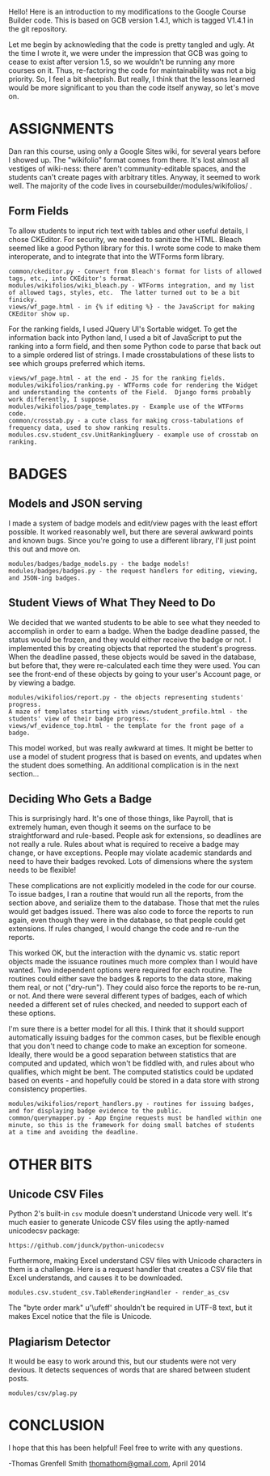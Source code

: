 Hello!  Here is an introduction to my modifications to the Google Course
Builder code.  This is based on GCB version 1.4.1, which is tagged V1.4.1 in
the git repository.

Let me begin by acknowleding that the code is pretty tangled and ugly.  At the
time I wrote it, we were under the impression that GCB was going to cease to
exist after version 1.5, so we wouldn't be running any more courses on it.
Thus, re-factoring the code for maintainability was not a big priority.  So, I
feel a bit sheepish.  But really, I think that the lessons learned would be
more significant to you than the code itself anyway, so let's move on.


ASSIGNMENTS
===========

Dan ran this course, using only a Google Sites wiki, for several years before I
showed up.  The "wikifolio" format comes from there.  It's lost almost all
vestiges of wiki-ness: there aren't community-editable spaces, and the students
can't create pages with arbitrary titles.  Anyway, it seemed to work well.  The
majority of the code lives in coursebuilder/modules/wikifolios/ .

Form Fields
-----------

To allow students to input rich text with tables and other useful details, I
chose CKEditor.  For security, we needed to sanitize the HTML.  Bleach seemed
like a good Python library for this.  I wrote some code to make them
interoperate, and to integrate that into the WTForms form library.

	common/ckeditor.py - Convert from Bleach's format for lists of allowed tags, etc., into CKEditor's format.
	modules/wikifolios/wiki_bleach.py - WTForms integration, and my list of allowed tags, styles, etc.  The latter turned out to be a bit finicky.
	views/wf_page.html - in {% if editing %} - the JavaScript for making CKEditor show up.

For the ranking fields, I used JQuery UI's Sortable widget.  To get the
information back into Python land, I used a bit of JavaScript to put the
ranking into a form field, and then some Python code to parse that back out to
a simple ordered list of strings.  I made crosstabulations of these lists to
see which groups preferred which items.

	views/wf_page.html - at the end - JS for the ranking fields.
	modules/wikifolios/ranking.py - WTForms code for rendering the Widget and understanding the contents of the Field.  Django forms probably work differently, I suppose.
	modules/wikifolios/page_templates.py - Example use of the WTForms code.
	common/crosstab.py - a cute class for making cross-tabulations of frequency data, used to show ranking results.
	modules.csv.student_csv.UnitRankingQuery - example use of crosstab on ranking.


BADGES
======

Models and JSON serving
-----------------------

I made a system of badge models and edit/view pages with the least effort
possible.  It worked reasonably well, but there are several awkward points and
known bugs.  Since you're going to use a different library, I'll just point
this out and move on.

	modules/badges/badge_models.py - the badge models!
	modules/badges/badges.py - the request handlers for editing, viewing, and JSON-ing badges.

Student Views of What They Need to Do
-------------------------------------

We decided that we wanted students to be able to see what they needed to
accomplish in order to earn a badge.  When the badge deadline passed, the
status would be frozen, and they would either receive the badge or not.  I
implemented this by creating objects that reported the student's progress.
When the deadline passed, these objects would be saved in the database, but
before that, they were re-calculated each time they were used.  You can see the
front-end of these objects by going to your user's Account page, or by viewing
a badge.

	modules/wikifolios/report.py - the objects representing students' progress.
	A maze of templates starting with views/student_profile.html - the students' view of their badge progress.
	views/wf_evidence_top.html - the template for the front page of a badge.

This model worked, but was really awkward at times.  It might be better to use
a model of student progress that is based on events, and updates when the
student does something.  An additional complication is in the next section...

Deciding Who Gets a Badge
-------------------------

This is surprisingly hard.  It's one of those things, like Payroll, that is
extremely human, even though it seems on the surface to be straightforward and
rule-based.  People ask for extensions, so deadlines are not really a rule.
Rules about what is required to receive a badge may change, or have exceptions.
People may violate academic standards and need to have their badges revoked.
Lots of dimensions where the system needs to be flexible!

These complications are not explicitly modeled in the code for our course.  To
issue badges, I ran a routine that would run all the reports, from the section
above, and serialize them to the database.  Those that met the rules would get
badges issued.  There was also code to force the reports to run again, even
though they were in the database, so that people could get extensions.  If
rules changed, I would change the code and re-run the reports.

This worked OK, but the interaction with the dynamic vs. static report objects
made the issuance routines much more complex than I would have wanted.  Two
independent options were required for each routine.  The routines could either
save the badges & reports to the data store, making them real, or not
("dry-run").  They could also force the reports to be re-run, or not.  And
there were several different types of badges, each of which needed a different
set of rules checked, and needed to support each of these options.

I'm sure there is a better model for all this.  I think that it should support
automatically issuing badges for the common cases, but be flexible enough that
you don't need to change code to make an exception for someone.  Ideally, there
would be a good separation between statistics that are computed and updated,
which won't be fiddled with, and rules about who qualifies, which might be
bent.  The computed statistics could be updated based on events - and hopefully
could be stored in a data store with strong consistency properties.

	modules/wikifolios/report_handlers.py - routines for issuing badges, and for displaying badge evidence to the public.
	common/querymapper.py - App Engine requests must be handled within one minute, so this is the framework for doing small batches of students at a time and avoiding the deadline.


OTHER BITS
==========

Unicode CSV Files
-----------------

Python 2's built-in `csv` module doesn't understand Unicode very well.  It's
much easier to generate Unicode CSV files using the aptly-named unicodecsv
package:

	https://github.com/jdunck/python-unicodecsv

Furthermore, making Excel understand CSV files with Unicode characters in them
is a challenge.  Here is a request handler that creates a CSV file that Excel
understands, and causes it to be downloaded.

	modules.csv.student_csv.TableRenderingHandler - render_as_csv

The "byte order mark" u'\ufeff' shouldn't be required in UTF-8 text, but it
makes Excel notice that the file is Unicode.

Plagiarism Detector
-------------------

It would be easy to work around this, but our students were not very devious.
It detects sequences of words that are shared between student posts.

	modules/csv/plag.py


CONCLUSION
==========

I hope that this has been helpful!  Feel free to write with any questions.

-Thomas Grenfell Smith <thomathom@gmail.com>, April 2014

